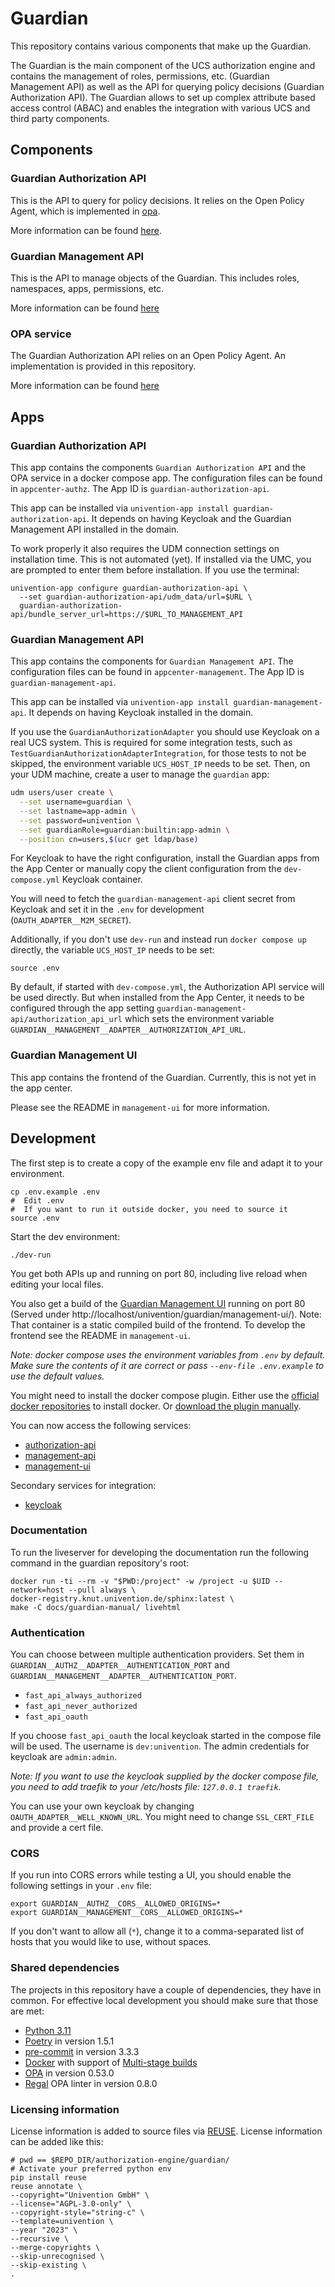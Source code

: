 <!--
Copyright (C) 2023 Univention GmbH

SPDX-License-Identifier: AGPL-3.0-only
-->

# Guardian

This repository contains various components that make up the Guardian.

The Guardian is the main component of the UCS authorization engine and
contains the management of roles, permissions, etc. (Guardian Management API) as well as the API for
querying policy decisions (Guardian Authorization API). The Guardian allows to set up complex attribute based
access control (ABAC) and enables the integration with various UCS and third party components.

## Components

### Guardian Authorization API

This is the API to query for policy decisions. It relies on the Open Policy Agent, which is
implemented in [opa](opa/README.md).

More information can be found [here](authorization-api/README.md).

### Guardian Management API

This is the API to manage objects of the Guardian. This includes roles, namespaces, apps, permissions, etc.

More information can be found [here](management-api/README.md)

### OPA service

The Guardian Authorization API relies on an Open Policy Agent. An implementation is provided in this repository.

More information can be found [here](opa/README.md)

## Apps

### Guardian Authorization API

This app contains the components `Guardian Authorization API` and the OPA service in a docker compose app.
The configuration files can be found in `appcenter-authz`. The App ID is `guardian-authorization-api`.

This app can be installed via `univention-app install guardian-authorization-api`. It depends on having
Keycloak and the Guardian Management API installed in the domain.

To work properly it also requires the UDM connection settings on installation time. This is not automated (yet).
If installed via the UMC, you are prompted to enter them before installation. If you use the terminal:

```shell
univention-app configure guardian-authorization-api \
  --set guardian-authorization-api/udm_data/url=$URL \
  guardian-authorization-api/bundle_server_url=https://$URL_TO_MANAGEMENT_API
```

### Guardian Management API

This app contains the components for `Guardian Management API`.
The configuration files can be found in `appcenter-management`. The App ID is `guardian-management-api`.

This app can be installed via `univention-app install guardian-management-api`. It depends on having
Keycloak installed in the domain.

If you use the `GuardianAuthorizationAdapter` you should use Keycloak on a real UCS system. This is required for some integration tests, such as `TestGuardianAuthorizationAdapterIntegration`, for those tests to not be skipped, the environment variable `UCS_HOST_IP` needs to be set. Then, on your UDM machine, create a user to manage the `guardian` app:

```bash
udm users/user create \
  --set username=guardian \
  --set lastname=app-admin \
  --set password=univention \
  --set guardianRole=guardian:builtin:app-admin \
  --position cn=users,$(ucr get ldap/base)
```

For Keycloak to have the right configuration, install the Guardian apps from the App Center or manually copy the client
configuration from the `dev-compose.yml` Keycloak container.

You will need to fetch the `guardian-management-api` client secret from Keycloak and set it in the `.env` for development
(`OAUTH_ADAPTER__M2M_SECRET`).

Additionally, if you don't use `dev-run` and instead run `docker compose up` directly, the variable `UCS_HOST_IP` needs to be set:

```shell
source .env
```

By default, if started with `dev-compose.yml`, the Authorization API service will be used directly. But when installed from the App Center, it needs to be configured through the app setting `guardian-management-api/authorization_api_url` which sets the environment variable `GUARDIAN__MANAGEMENT__ADAPTER__AUTHORIZATION_API_URL`.

### Guardian Management UI

This app contains the frontend of the Guardian.
Currently, this is not yet in the app center.

Please see the README in `management-ui` for more information.

## Development

The first step is to create a copy of the example env file and adapt it to your environment.

```shell
cp .env.example .env
#  Edit .env
#  If you want to run it outside docker, you need to source it
source .env
```

Start the dev environment:

```shell
./dev-run
```

You get both APIs up and running on port 80, including live reload when editing your local files.

You also get a build of the [Guardian Management UI](#guardian-management-ui) running on port 80
(Served under http://localhost/univention/guardian/management-ui/). Note: That container is a static compiled build of the frontend.
To develop the frontend see the README in `management-ui`.

_Note: docker compose uses the environment variables from `.env` by default._
_Make sure the contents of it are correct or pass `--env-file .env.example` to_
_use the default values._

You might need to install the docker compose plugin.
Either use the [official docker repositories](https://docs.docker.com/compose/install/linux/#install-using-the-repository) to install docker.
Or [download the plugin manually](https://docs.docker.com/compose/install/linux/#install-the-plugin-manually).

You can now access the following services:

- [authorization-api](http://localhost/guardian/authorization/docs/)
- [management-api](http://localhost/guardian/management/docs/)
- [management-ui](http://localhost/univention/guardian/management-ui/)

Secondary services for integration:

- [keycloak](http://traefik/guardian/keycloak/)

### Documentation

To run the liveserver for developing the documentation run the following command in the
guardian repository's root:

```shell
docker run -ti --rm -v "$PWD:/project" -w /project -u $UID --network=host --pull always \
docker-registry.knut.univention.de/sphinx:latest \
make -C docs/guardian-manual/ livehtml
```

### Authentication

You can choose between multiple authentication providers.
Set them in `GUARDIAN__AUTHZ__ADAPTER__AUTHENTICATION_PORT` and `GUARDIAN__MANAGEMENT__ADAPTER__AUTHENTICATION_PORT`.

- `fast_api_always_authorized`
- `fast_api_never_authorized`
- `fast_api_oauth`

If you choose `fast_api_oauth` the local keycloak started in the compose file will be used.
The username is `dev:univention`. The admin credentials for keycloak are `admin:admin`.

*Note: If you want to use the keycloak supplied by the docker compose file,
you need to add traefik to your /etc/hosts file: `127.0.0.1 traefik`.*

You can use your own keycloak by changing `OAUTH_ADAPTER__WELL_KNOWN_URL`.
You might need to change `SSL_CERT_FILE` and provide a cert file.

### CORS

If you run into CORS errors while testing a UI, you should enable the following
settings in your `.env` file:

```shell
export GUARDIAN__AUTHZ__CORS__ALLOWED_ORIGINS=*
export GUARDIAN__MANAGEMENT__CORS__ALLOWED_ORIGINS=*
```

If you don't want to allow all (`*`), change it to a comma-separated list of
hosts that you would like to use, without spaces.

### Shared dependencies

The projects in this repository have a couple of dependencies, they have in common. For effective local development
you should make sure that those are met:

- [Python 3.11](https://www.python.org/downloads/release/python-3114/)
- [Poetry](https://python-poetry.org/) in version 1.5.1
- [pre-commit](https://pre-commit.com/) in version 3.3.3
- [Docker](https://www.docker.com/) with support of [Multi-stage builds](https://docs.docker.com/build/building/multi-stage/)
- [OPA](https://www.openpolicyagent.org/) in version 0.53.0
- [Regal](https://github.com/StyraInc/regal) OPA linter in version 0.8.0

### Licensing information

License information is added to source files via [REUSE](https://reuse.software/). License information can be added
like this:

```shell
# pwd == $REPO_DIR/authorization-engine/guardian/
# Activate your preferred python env
pip install reuse
reuse annotate \
--copyright="Univention GmbH" \
--license="AGPL-3.0-only" \
--copyright-style="string-c" \
--template=univention \
--year "2023" \
--recursive \
--merge-copyrights \
--skip-unrecognised \
--skip-existing \
.
```
